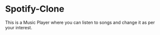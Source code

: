 # Spotify-Clone
This is a Music Player where you can listen to songs and change it as per your interest.
